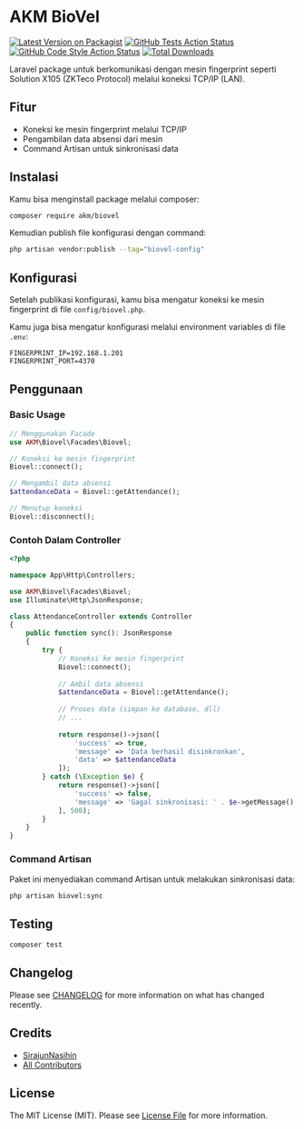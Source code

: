 # AKM BioVel

[![Latest Version on Packagist](https://img.shields.io/packagist/v/akm/biovel.svg?style=flat-square)](https://packagist.org/packages/akm/biovel)
[![GitHub Tests Action Status](https://img.shields.io/github/actions/workflow/status/akm/biovel/phpstan.yml?branch=main&label=tests&style=flat-square)](https://github.com/akm/biovel/actions?query=workflow%3APHPStan+branch%3Amain)
[![GitHub Code Style Action Status](https://img.shields.io/github/actions/workflow/status/akm/biovel/fix-php-code-style-issues.yml?branch=main&label=code%20style&style=flat-square)](https://github.com/akm/biovel/actions?query=workflow%3A"Fix+PHP+code+style+issues"+branch%3Amain)
[![Total Downloads](https://img.shields.io/packagist/dt/akm/biovel.svg?style=flat-square)](https://packagist.org/packages/akm/biovel)

Laravel package untuk berkomunikasi dengan mesin fingerprint seperti Solution X105 (ZKTeco Protocol) melalui koneksi TCP/IP (LAN).

## Fitur

- Koneksi ke mesin fingerprint melalui TCP/IP
- Pengambilan data absensi dari mesin
- Command Artisan untuk sinkronisasi data

## Instalasi

Kamu bisa menginstall package melalui composer:

```bash
composer require akm/biovel
```

Kemudian publish file konfigurasi dengan command:

```bash
php artisan vendor:publish --tag="biovel-config"
```

## Konfigurasi

Setelah publikasi konfigurasi, kamu bisa mengatur koneksi ke mesin fingerprint di file `config/biovel.php`.

Kamu juga bisa mengatur konfigurasi melalui environment variables di file `.env`:

```dotenv
FINGERPRINT_IP=192.168.1.201
FINGERPRINT_PORT=4370
```

## Penggunaan

### Basic Usage

```php
// Menggunakan Facade
use AKM\Biovel\Facades\Biovel;

// Koneksi ke mesin fingerprint
Biovel::connect();

// Mengambil data absensi
$attendanceData = Biovel::getAttendance();

// Menutup koneksi
Biovel::disconnect();
```

### Contoh Dalam Controller

```php
<?php

namespace App\Http\Controllers;

use AKM\Biovel\Facades\Biovel;
use Illuminate\Http\JsonResponse;

class AttendanceController extends Controller
{
    public function sync(): JsonResponse
    {
        try {
            // Koneksi ke mesin fingerprint
            Biovel::connect();
            
            // Ambil data absensi
            $attendanceData = Biovel::getAttendance();
            
            // Proses data (simpan ke database, dll)
            // ...
            
            return response()->json([
                'success' => true,
                'message' => 'Data berhasil disinkronkan',
                'data' => $attendanceData
            ]);
        } catch (\Exception $e) {
            return response()->json([
                'success' => false,
                'message' => 'Gagal sinkronisasi: ' . $e->getMessage()
            ], 500);
        }
    }
}
```

### Command Artisan

Paket ini menyediakan command Artisan untuk melakukan sinkronisasi data:

```bash
php artisan biovel:sync
```

## Testing

```bash
composer test
```

## Changelog

Please see [CHANGELOG](CHANGELOG.md) for more information on what has changed recently.

## Credits

- [SirajunNasihin](https://github.com/sirajunnasihin)
- [All Contributors](../../contributors)

## License

The MIT License (MIT). Please see [License File](LICENSE.md) for more information.
